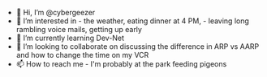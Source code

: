 - 👋 Hi, I’m @cybergeezer
- 👀 I’m interested in - the weather, eating dinner at 4 PM, - leaving long rambling voice mails, getting up early
- 🌱 I’m currently learning Dev-Net
- 💞️ I’m looking to collaborate on discussing the difference in ARP vs AARP and how to change the time on my VCR
- 📫 How to reach me - I'm probably at the park feeding pigeons

<!---
cybergeezer/cybergeezer is a ✨ special ✨ repository because its `README.md` (this file) appears on your GitHub profile.
You can click the Preview link to take a look at your changes.
--->
